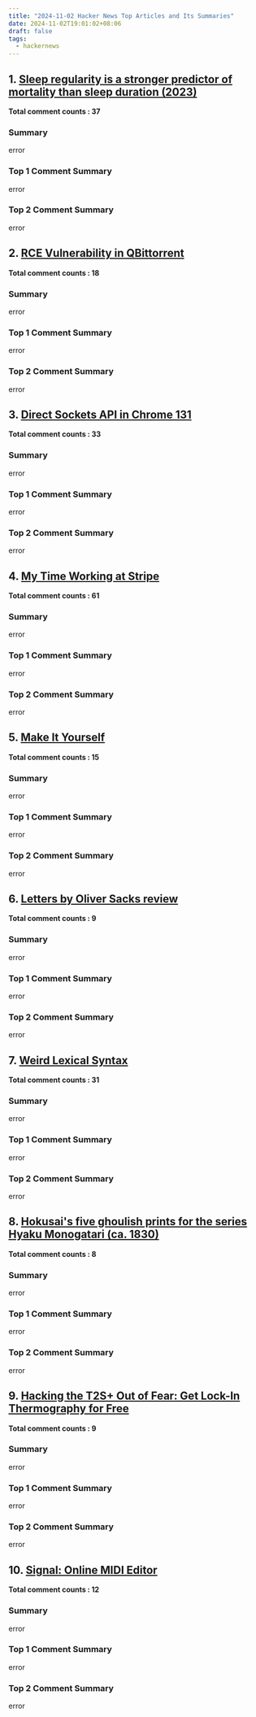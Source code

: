 ```yaml
---
title: "2024-11-02 Hacker News Top Articles and Its Summaries"
date: 2024-11-02T19:01:02+08:06
draft: false
tags:
  - hackernews
---
```


## 1. [Sleep regularity is a stronger predictor of mortality than sleep duration (2023)](https://news.ycombinator.com/item?id=42022151)

**Total comment counts : 37**

### Summary

 error

### Top 1 Comment Summary

 error

### Top 2 Comment Summary

 error

## 2. [RCE Vulnerability in QBittorrent](https://news.ycombinator.com/item?id=42004219)

**Total comment counts : 18**

### Summary

 error

### Top 1 Comment Summary

 error

### Top 2 Comment Summary

 error

## 3. [Direct Sockets API in Chrome 131](https://news.ycombinator.com/item?id=42022649)

**Total comment counts : 33**

### Summary

 error

### Top 1 Comment Summary

 error

### Top 2 Comment Summary

 error

## 4. [My Time Working at Stripe](https://news.ycombinator.com/item?id=42023089)

**Total comment counts : 61**

### Summary

 error

### Top 1 Comment Summary

 error

### Top 2 Comment Summary

 error

## 5. [Make It Yourself](https://news.ycombinator.com/item?id=42016597)

**Total comment counts : 15**

### Summary

 error

### Top 1 Comment Summary

 error

### Top 2 Comment Summary

 error

## 6. [Letters by Oliver Sacks review](https://news.ycombinator.com/item?id=41967988)

**Total comment counts : 9**

### Summary

 error

### Top 1 Comment Summary

 error

### Top 2 Comment Summary

 error

## 7. [Weird Lexical Syntax](https://news.ycombinator.com/item?id=42024727)

**Total comment counts : 31**

### Summary

 error

### Top 1 Comment Summary

 error

### Top 2 Comment Summary

 error

## 8. [Hokusai's five ghoulish prints for the series Hyaku Monogatari (ca. 1830)](https://news.ycombinator.com/item?id=41989260)

**Total comment counts : 8**

### Summary

 error

### Top 1 Comment Summary

 error

### Top 2 Comment Summary

 error

## 9. [Hacking the T2S+ Out of Fear: Get Lock-In Thermography for Free](https://news.ycombinator.com/item?id=41970571)

**Total comment counts : 9**

### Summary

 error

### Top 1 Comment Summary

 error

### Top 2 Comment Summary

 error

## 10. [Signal: Online MIDI Editor](https://news.ycombinator.com/item?id=41987352)

**Total comment counts : 12**

### Summary

 error

### Top 1 Comment Summary

 error

### Top 2 Comment Summary

 error

